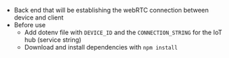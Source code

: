 + Back end that will be establishing the webRTC connection between device and client
+ Before use
  + Add dotenv file with `DEVICE_ID` and the `CONNECTION_STRING` for the IoT hub (service string) 
  + Download and install dependencies with `npm install`
